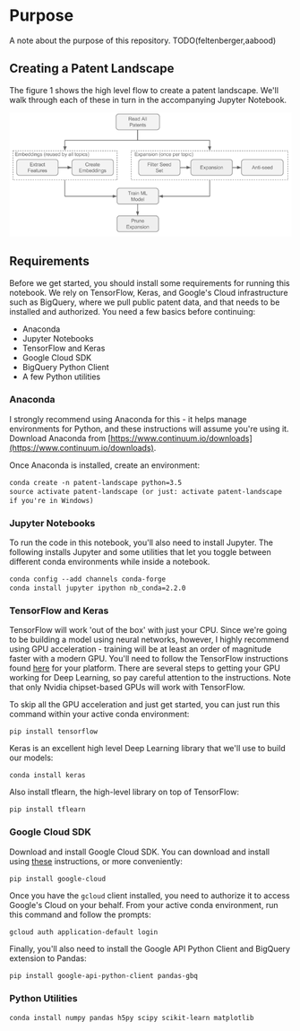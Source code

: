 # Purpose
A note about the purpose of this repository. TODO(feltenberger,aabood)


## Creating a Patent Landscape

The figure 1 shows the high level flow to create a patent landscape. We'll walk through each of these in turn in the accompanying Jupyter Notebook.

![Fig 1. High Level Flow of Automated Patent Landscaping](figs/flow.png)

## Requirements
Before we get started, you should install some requirements for running this notebook. We rely on TensorFlow, Keras, and Google's Cloud infrastructure such as BigQuery, where we pull public patent data, and that needs to be installed and authorized. You need a few basics before continuing:
* Anaconda
* Jupyter Notebooks
* TensorFlow and Keras
* Google Cloud SDK
* BigQuery Python Client
* A few Python utilities

### Anaconda
I strongly recommend using Anaconda for this - it helps manage environments for Python, and these instructions will assume you're using it. Download Anaconda from [https://www.continuum.io/downloads](https://www.continuum.io/downloads).

Once Anaconda is installed, create an environment:
```
conda create -n patent-landscape python=3.5
source activate patent-landscape (or just: activate patent-landscape if you're in Windows)
```

### Jupyter Notebooks

To run the code in this notebook, you'll also need to install Jupyter. The following installs Jupyter and some utilities that let you toggle between different conda environments while inside a notebook.

```
conda config --add channels conda-forge
conda install jupyter ipython nb_conda=2.2.0
```

### TensorFlow and Keras

TensorFlow will work 'out of the box' with just your CPU. Since we're going to be building a model using neural networks, however, I highly recommend using GPU acceleration - training will be at least an order of magnitude faster with a modern GPU. You'll need to follow the TensorFlow instructions found [here](https://www.tensorflow.org/install/) for your platform. There are several steps to getting your GPU working for Deep Learning, so pay careful attention to the instructions. Note that only Nvidia chipset-based GPUs will work with TensorFlow.

To skip all the GPU acceleration and just get started, you can just run this command within your active conda environment:
```
pip install tensorflow
```

Keras is an excellent high level Deep Learning library that we'll use to build our models:
```
conda install keras
```

Also install tflearn, the high-level library on top of TensorFlow:
```
pip install tflearn
```

### Google Cloud SDK
Download and install Google Cloud SDK. You can download and install using [these](https://cloud.google.com/sdk/docs) instructions, or more conveniently:

```
pip install google-cloud
```

Once you have the `gcloud` client installed, you need to authorize it to access Google's Cloud on your behalf. From your active conda environment, run this command and follow the prompts:
```
gcloud auth application-default login
```

Finally, you'll also need to install the Google API Python Client and BigQuery extension to Pandas:
```
pip install google-api-python-client pandas-gbq
```

### Python Utilities

```
conda install numpy pandas h5py scipy scikit-learn matplotlib
```
